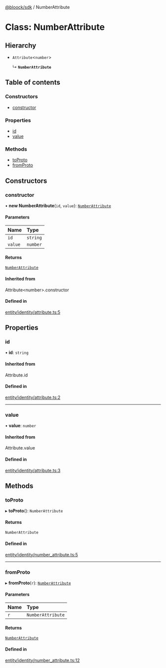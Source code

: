 [@bloock/sdk](../index.md) / NumberAttribute

# Class: NumberAttribute

## Hierarchy

- `Attribute`\<`number`\>

  ↳ **`NumberAttribute`**

## Table of contents

### Constructors

- [constructor](NumberAttribute.md#constructor)

### Properties

- [id](NumberAttribute.md#id)
- [value](NumberAttribute.md#value)

### Methods

- [toProto](NumberAttribute.md#toproto)
- [fromProto](NumberAttribute.md#fromproto)

## Constructors

### constructor

• **new NumberAttribute**(`id`, `value`): [`NumberAttribute`](NumberAttribute.md)

#### Parameters

| Name | Type |
| :------ | :------ |
| `id` | `string` |
| `value` | `number` |

#### Returns

[`NumberAttribute`](NumberAttribute.md)

#### Inherited from

Attribute\<number\>.constructor

#### Defined in

[entity/identity/attribute.ts:5](https://github.com/bloock/bloock-sdk/blob/d82279b/languages/js/src/entity/identity/attribute.ts#L5)

## Properties

### id

• **id**: `string`

#### Inherited from

Attribute.id

#### Defined in

[entity/identity/attribute.ts:2](https://github.com/bloock/bloock-sdk/blob/d82279b/languages/js/src/entity/identity/attribute.ts#L2)

___

### value

• **value**: `number`

#### Inherited from

Attribute.value

#### Defined in

[entity/identity/attribute.ts:3](https://github.com/bloock/bloock-sdk/blob/d82279b/languages/js/src/entity/identity/attribute.ts#L3)

## Methods

### toProto

▸ **toProto**(): `NumberAttribute`

#### Returns

`NumberAttribute`

#### Defined in

[entity/identity/number_attribute.ts:5](https://github.com/bloock/bloock-sdk/blob/d82279b/languages/js/src/entity/identity/number_attribute.ts#L5)

___

### fromProto

▸ **fromProto**(`r`): [`NumberAttribute`](NumberAttribute.md)

#### Parameters

| Name | Type |
| :------ | :------ |
| `r` | `NumberAttribute` |

#### Returns

[`NumberAttribute`](NumberAttribute.md)

#### Defined in

[entity/identity/number_attribute.ts:12](https://github.com/bloock/bloock-sdk/blob/d82279b/languages/js/src/entity/identity/number_attribute.ts#L12)
